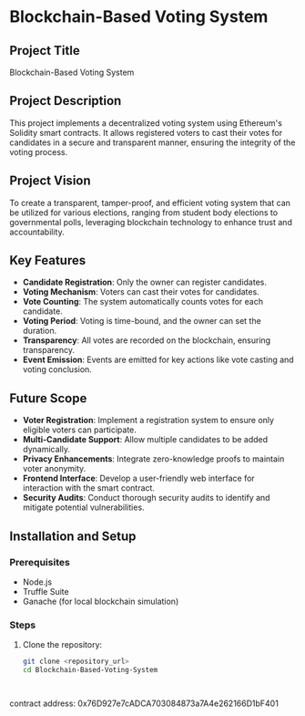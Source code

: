 # Blockchain-Based Voting System

## Project Title
Blockchain-Based Voting System

## Project Description
This project implements a decentralized voting system using Ethereum's Solidity smart contracts. It allows registered voters to cast their votes for candidates in a secure and transparent manner, ensuring the integrity of the voting process.

## Project Vision
To create a transparent, tamper-proof, and efficient voting system that can be utilized for various elections, ranging from student body elections to governmental polls, leveraging blockchain technology to enhance trust and accountability.

## Key Features
- **Candidate Registration**: Only the owner can register candidates.
- **Voting Mechanism**: Voters can cast their votes for candidates.
- **Vote Counting**: The system automatically counts votes for each candidate.
- **Voting Period**: Voting is time-bound, and the owner can set the duration.
- **Transparency**: All votes are recorded on the blockchain, ensuring transparency.
- **Event Emission**: Events are emitted for key actions like vote casting and voting conclusion.

## Future Scope
- **Voter Registration**: Implement a registration system to ensure only eligible voters can participate.
- **Multi-Candidate Support**: Allow multiple candidates to be added dynamically.
- **Privacy Enhancements**: Integrate zero-knowledge proofs to maintain voter anonymity.
- **Frontend Interface**: Develop a user-friendly web interface for interaction with the smart contract.
- **Security Audits**: Conduct thorough security audits to identify and mitigate potential vulnerabilities.

## Installation and Setup

### Prerequisites
- Node.js
- Truffle Suite
- Ganache (for local blockchain simulation)

### Steps
1. Clone the repository:
   ```bash
   git clone <repository_url>
   cd Blockchain-Based-Voting-System




contract address: 0x76D927e7cADCA703084873a7A4e262166D1bF401 
